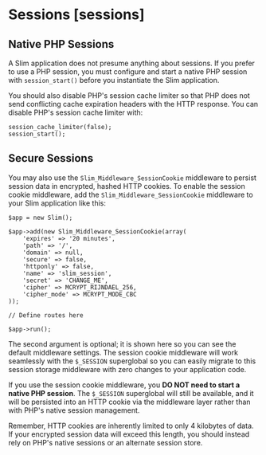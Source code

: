 # Sessions [sessions] #

## Native PHP Sessions ##

A Slim application does not presume anything about sessions. If you prefer to use a PHP session, you must configure and start a native PHP session with `session_start()` before you instantiate the Slim application.

You should also disable PHP's session cache limiter so that PHP does not send conflicting cache expiration headers with the HTTP response. You can disable PHP's session cache limiter with:

    session_cache_limiter(false);
    session_start();

## Secure Sessions ##

You may also use the `Slim_Middleware_SessionCookie` middleware to persist session data in encrypted, hashed HTTP cookies. To enable the session cookie middleware, add the `Slim_Middleware_SessionCookie` middleware to your Slim application like this:

    $app = new Slim();

    $app->add(new Slim_Middleware_SessionCookie(array(
        'expires' => '20 minutes',
        'path' => '/',
        'domain' => null,
        'secure' => false,
        'httponly' => false,
        'name' => 'slim_session',
        'secret' => 'CHANGE_ME',
        'cipher' => MCRYPT_RIJNDAEL_256,
        'cipher_mode' => MCRYPT_MODE_CBC
    ));

    // Define routes here

    $app->run();

The second argument is optional; it is shown here so you can see the default middleware settings. The session cookie middleware will work seamlessly with the `$_SESSION` superglobal so you can easily migrate to this session storage middleware with zero changes to your application code.

If you use the session cookie middleware, you **DO NOT need to start a native PHP session**. The `$_SESSION` superglobal will still be available, and it will be persisted into an HTTP cookie via the middleware layer rather than with PHP's native session management.

Remember, HTTP cookies are inherently limited to only 4 kilobytes of data. If your encrypted session data will exceed this length, you should instead rely on PHP's native sessions or an alternate session store.